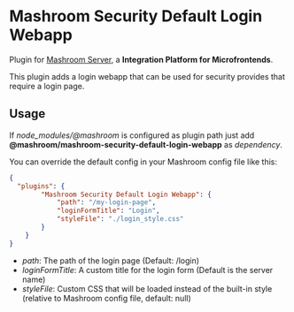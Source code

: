 
# Mashroom Security Default Login Webapp

Plugin for [Mashroom Server](https://www.mashroom-server.com), a **Integration Platform for Microfrontends**.

This plugin adds a login webapp that can be used for security provides that require a login page.

## Usage

If *node_modules/@mashroom* is configured as plugin path just add **@mashroom/mashroom-security-default-login-webapp** as *dependency*.

You can override the default config in your Mashroom config file like this:

```json
{
  "plugins": {
        "Mashroom Security Default Login Webapp": {
            "path": "/my-login-page",
            "loginFormTitle": "Login",
            "styleFile": "./login_style.css"
        }
    }
}
```

 * _path_: The path of the login page (Default: /login)
 * _loginFormTitle_: A custom title for the login form (Default is the server name)
 * _styleFile_: Custom CSS that will be loaded instead of the built-in style (relative to Mashroom config file, default: null)
